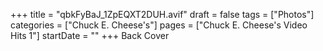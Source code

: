+++
title = "qbkFyBaJ_1ZpEQXT2DUH.avif"
draft = false
tags = ["Photos"]
categories = ["Chuck E. Cheese's"]
pages = ["Chuck E. Cheese's Video Hits 1"]
startDate = ""
+++
Back Cover
